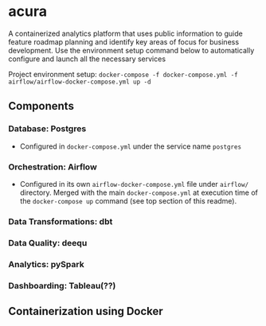 # acura
A containerized analytics platform that uses public information to guide feature roadmap planning and identify key areas of focus for business development. Use the environment setup command below to automatically configure and launch all the necessary services

Project environment setup: ``docker-compose -f docker-compose.yml -f airflow/airflow-docker-compose.yml up -d``

## Components

### Database: Postgres
- Configured in `docker-compose.yml` under the service name `postgres`

### Orchestration: Airflow
- Configured in its own `airflow-docker-compose.yml` file under `airflow/` directory. Merged with the main `docker-compose.yml` at execution time of the `docker-compose up` command (see top section of this readme).

### Data Transformations: dbt
### Data Quality: deequ
### Analytics: pySpark
### Dashboarding: Tableau(??)

## Containerization using Docker

